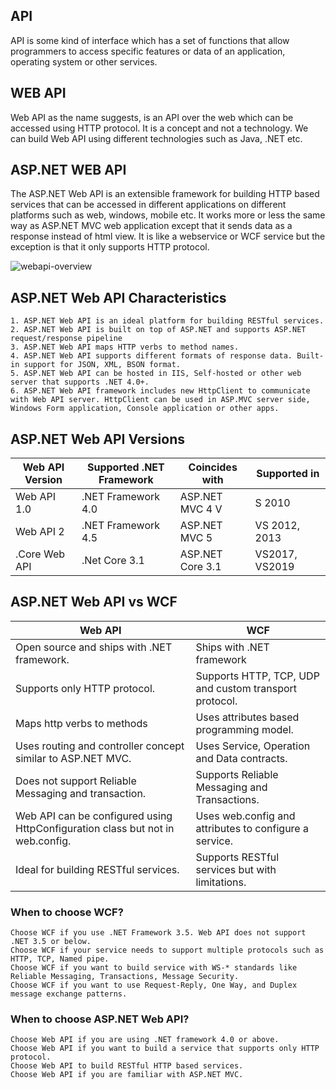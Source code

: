 ## API ##

API is some kind of interface which has a set of functions that allow programmers to access specific features or data of an application, 
operating system or other services.

## WEB API ##

Web API as the name suggests, is an API over the web which can be accessed using HTTP protocol. 
It is a concept and not a technology. 
We can build Web API using different technologies such as Java, .NET etc. 

## ASP.NET WEB API ##

The ASP.NET Web API is an extensible framework for building HTTP based services that can be accessed in different applications 
on different platforms such as web, windows, mobile etc. 
It works more or less the same way as ASP.NET MVC web application except that it sends data as a response instead of html view. 
It is like a webservice or WCF service but the exception is that it only supports HTTP protocol.

![webapi-overview](https://user-images.githubusercontent.com/74425320/115456519-dc926b80-a1e8-11eb-9975-df34a3a35a57.png)

## ASP.NET Web API Characteristics ##

    1. ASP.NET Web API is an ideal platform for building RESTful services.
    2. ASP.NET Web API is built on top of ASP.NET and supports ASP.NET request/response pipeline
    3. ASP.NET Web API maps HTTP verbs to method names.
    4. ASP.NET Web API supports different formats of response data. Built-in support for JSON, XML, BSON format.
    5. ASP.NET Web API can be hosted in IIS, Self-hosted or other web server that supports .NET 4.0+.
    6. ASP.NET Web API framework includes new HttpClient to communicate with Web API server. HttpClient can be used in ASP.MVC server side, 
    Windows Form application, Console application or other apps.
    
## ASP.NET Web API Versions ##
|Web API Version 	|Supported .NET Framework 	|Coincides with 	|Supported in|
|-----------------|---------------------------|-----------------|------------|
|Web API 1.0 	|.NET Framework 4.0 	|ASP.NET MVC 4 	V|S 2010|
|Web API 2 	|.NET Framework 4.5 	|ASP.NET MVC 5 	|VS 2012, 2013|
|.Core Web API| .Net Core 3.1| ASP.NET Core 3.1|VS2017, VS2019|

## ASP.NET Web API vs WCF ##
|Web API 	|WCF|
|---------|----|
|Open source and ships with .NET framework. 	|Ships with .NET framework|
|Supports only HTTP protocol. 	|Supports HTTP, TCP, UDP and custom transport protocol.|
|Maps http verbs to methods 	|Uses attributes based programming model.|
|Uses routing and controller concept similar to ASP.NET MVC. 	|Uses Service, Operation and Data contracts.|
|Does not support Reliable Messaging and transaction. 	|Supports Reliable Messaging and Transactions.|
|Web API can be configured using HttpConfiguration class but not in web.config. 	|Uses web.config and attributes to configure a service.|
|Ideal for building RESTful services. 	|Supports RESTful services but with limitations. |


### When to choose WCF? ###

    Choose WCF if you use .NET Framework 3.5. Web API does not support .NET 3.5 or below.
    Choose WCF if your service needs to support multiple protocols such as HTTP, TCP, Named pipe.
    Choose WCF if you want to build service with WS-* standards like Reliable Messaging, Transactions, Message Security.
    Choose WCF if you want to use Request-Reply, One Way, and Duplex message exchange patterns.

### When to choose ASP.NET Web API? ###

    Choose Web API if you are using .NET framework 4.0 or above.
    Choose Web API if you want to build a service that supports only HTTP protocol.
    Choose Web API to build RESTful HTTP based services.
    Choose Web API if you are familiar with ASP.NET MVC.
    


